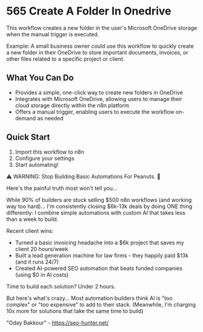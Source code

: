 # 565 Create A Folder In Onedrive

This workflow creates a new folder in the user's Microsoft OneDrive storage when the manual trigger is executed.

Example: A small business owner could use this workflow to quickly create a new folder in their OneDrive to store important documents, invoices, or other files related to a specific project or client.

## What You Can Do
- Provides a simple, one-click way to create new folders in OneDrive
- Integrates with Microsoft OneDrive, allowing users to manage their cloud storage directly within the n8n platform
- Offers a manual trigger, enabling users to execute the workflow on-demand as needed

## Quick Start
1. Import this workflow to n8n
2. Configure your settings
3. Start automating!

⚠️ WARNING: Stop Building Basic Automations For Peanuts. 🚫

Here's the painful truth most won't tell you...

While 90% of builders are stuck selling $500 n8n workflows (and working way too hard)...
I'm consistently closing $6k-13k deals by doing ONE thing differently:
I combine simple automations with custom AI that takes less than a week to build.

Recent client wins:
* Turned a basic invoicing headache into a $6k project that saves my client 20 hours/week
* Built a lead generation machine for law firms - they happily paid $13k (and it runs 24/7)
* Created AI-powered SEO automation that beats funded companies (using $0 in AI costs)

Time to build each solution? Under 2 hours.

But here's what's crazy...
Most automation builders think AI is "too complex" or "too expensive" to add to their stack.
(Meanwhile, I'm charging 10x more for solutions that take the same time to build)

"Oday Bakkour" - https://seo-hunter.net/
